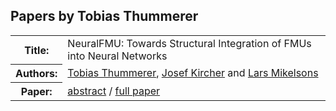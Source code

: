 ## Papers by Tobias Thummerer
<table><tr><th>Title:</th>
<td>NeuralFMU: Towards Structural Integration of FMUs into Neural Networks</td>
</tr>
<tr><th>Authors:</th>
<td>
<a href="/proceedings/authors/TobiasThummerer">Tobias Thummerer</a>, <a href="/proceedings/authors/JosefKircher">Josef Kircher</a> and <a href="/proceedings/authors/LarsMikelsons">Lars Mikelsons</a></td>
</tr>
<tr><th>Paper:</th>
<td><a href="/abstracts/abstract_4A_3">abstract</a> / <a href="/proceedings/papers/Modelica2021session4A_paper3.pdf">full paper</a></td>
</tr>
</table><br>
